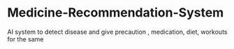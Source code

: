 # Medicine-Recommendation-System
AI system to detect disease and give precaution , medication, diet, workouts for the same 
